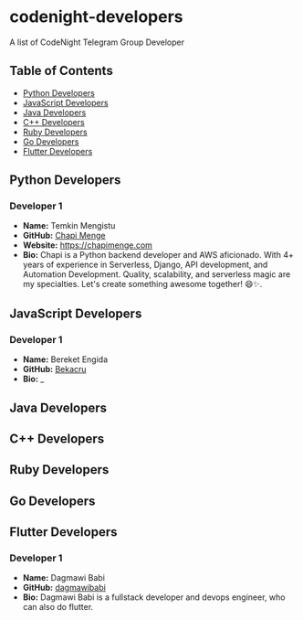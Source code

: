 # codenight-developers
A list of CodeNight Telegram Group Developer

## Table of Contents

- [Python Developers](#python-developers)
- [JavaScript Developers](#javascript-developers)
- [Java Developers](#java-developers)
- [C++ Developers](#c-developers)
- [Ruby Developers](#ruby-developers)
- [Go Developers](#go-developers)
- [Flutter Developers](#flutter-developers)

## Python Developers

### Developer 1
- **Name:** Temkin Mengistu
- **GitHub:** [Chapi Menge](https://github.com/chapimenge3)
- **Website:** https://chapimenge.com
- **Bio:** Chapi is a Python backend developer and AWS aficionado. With 4+ years of experience in Serverless, Django, API development, and Automation Development. Quality, scalability, and serverless magic are my specialties. Let's create something awesome together! 😄✨.


<!-- ### Developer 2
- **Name:** Jane Smith
- **GitHub:** [janesmith](https://github.com/janesmith)
- **Bio:** Brief description or specialties in Python development. -->

<!-- Add more Python developers as needed -->

## JavaScript Developers

### Developer 1
- **Name:** Bereket Engida
- **GitHub:** [Bekacru](https://github.com/Bekacru)
- **Bio:** _

<!-- ### Developer 2
- **Name:** Emily Davis
- **GitHub:** [emilydavis](https://github.com/emilydavis)
- **Bio:** Brief description or specialties in JavaScript development. -->

<!-- Add more JavaScript developers as needed -->

## Java Developers
<!-- 
### Developer 1
- **Name:** Michael Brown
- **GitHub:** [michaelbrown](https://github.com/michaelbrown)
- **Bio:** Brief description or specialties in Java development.

### Developer 2
- **Name:** Sarah Lee
- **GitHub:** [sarahlee](https://github.com/sarahlee)
- **Bio:** Brief description or specialties in Java development. -->

<!-- Add more Java developers as needed -->

## C++ Developers

<!-- ### Developer 1
- **Name:** Ryan Clark
- **GitHub:** [ryanclark](https://github.com/ryanclark)
- **Bio:** Brief description or specialties in C++ development.

### Developer 2
- **Name:** Olivia Turner
- **GitHub:** [oliviaturner](https://github.com/oliviaturner)
- **Bio:** Brief description or specialties in C++ development. -->

<!-- Add more C++ developers as needed -->

## Ruby Developers

<!-- ### Developer 1
- **Name:** William Garcia
- **GitHub:** [williamgarcia](https://github.com/williamgarcia)
- **Bio:** Brief description or specialties in Ruby development.

### Developer 2
- **Name:** Sophia Patel
- **GitHub:** [sophiapatel](https://github.com/sophiapatel)
- **Bio:** Brief description or specialties in Ruby development. -->

<!-- Add more Ruby developers as needed -->

## Go Developers

<!-- ### Developer 1
- **Name:** Ethan Martinez
- **GitHub:** [ethanmartinez](https://github.com/ethanmartinez)
- **Bio:** Brief description or specialties in Go development.

### Developer 2
- **Name:** Mia Wilson
- **GitHub:** [miawilson](https://github.com/miawilson)
- **Bio:** Brief description or specialties in Go development. -->

<!-- Add more Go developers as needed -->

## Flutter Developers

### Developer 1
- **Name:** Dagmawi Babi
- **GitHub:** [dagmawibabi](https://github.com/dagmawibabi)
- **Bio:** Dagmawi Babi is a fullstack developer and devops engineer, who can also do flutter.

